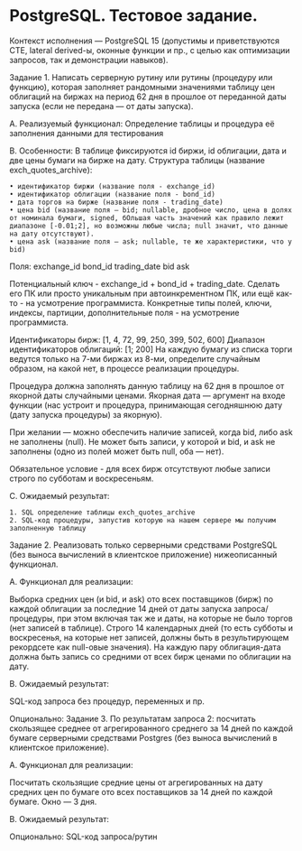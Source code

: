 # PostgreSQL. Тестовое задание.

Контекст исполнения — PostgreSQL 15 (допустимы и приветствуются CTE, lateral derived-ы, оконные функции и пр., с целью как оптимизации запросов, так и демонстрации навыков).

Задание 1. Написать серверную рутину или рутины (процедуру или функцию), которая заполняет рандомными значениями таблицу цен облигаций на биржах на период 62 дня в прошлое от переданной даты запуска (если не передана — от даты запуска).

A. Реализуемый функционал:
Определение таблицы и процедура её заполнения данными для тестирования

B. Особенности:
В таблице фиксируются id биржи, id облигации, дата и две цены бумаги на бирже на дату.
Структура таблицы (название exch_quotes_archive):

    • идентификатор биржи (название поля - exchange_id)
    • идентификатор облигации (название поля - bond_id)
    • дата торгов на бирже (название поля - trading_date)
    • цена bid (название поля — bid; nullable, дробное число, цена в долях от номинала бумаги, signed, бОльшая часть значений как правило лежит диапазоне [-0.01;2], но возможны любые числа; null значит, что данные на дату отсутствуют).
    • цена ask (название поля — ask; nullable, те же характеристики, что у bid)

Поля:
exchange_id
bond_id
trading_date
bid
ask

Потенциальный ключ - exchange_id + bond_id + trading_date. Сделать его ПК или просто уникальным при автоинкрементном ПК, или ещё как-то - на усмотрение программиста.
Конкретные типы полей, ключи, индексы, партиции, дополнительные поля - на усмотрение программиста.

Идентификаторы бирж: [1, 4, 72, 99, 250, 399, 502, 600]
Диапазон идентификаторов облигаций: [1; 200]
На каждую бумагу из списка торги ведутся только на 7-ми биржах из 8-ми, определите случайным образом, на какой нет, в процессе реализации процедуры.

Процедура должна заполнять данную таблицу на 62 дня в прошлое от якорной даты случайными ценами.
Якорная дата — аргумент на входе функции (нас устроит и процедура, принимающая сегодняшнюю дату (дату запуска процедуры) за якорную).

При желании — можно обеспечить наличие записей, когда bid, либо ask не заполнены (null).
Не может быть записи, у которой и bid, и ask не заполнены (одно из полей может быть null, оба — нет).

Обязательное условие - для всех бирж отсутствуют любые записи строго по субботам и воскресеньям.

C. Ожидаемый результат:

    1. SQL определение таблицы exch_quotes_archive
    2. SQL-код процедуры, запустив которую на нашем сервере мы получим заполненную таблицу


Задание 2. Реализовать только серверными средствами PostgreSQL (без выноса вычислений в клиентское приложение) нижеописанный функционал.

A. Функционал для реализации:

Выборка средних цен (и bid, и ask) ото всех поставщиков (бирж) по каждой облигации за последние 14 дней от даты запуска запроса/процедуры, при этом включая так же и даты, на которые не было торгов (нет записей в таблице).
Строго 14 календарных дней (то есть субботы и воскресенья, на которые нет записей, должны быть в результирующем рекордсете как null-овые значения).
На каждую пару облигация-дата должна быть запись со средними от всех бирж ценами по облигации на дату.

B. Ожидаемый результат:

SQL-код запроса без процедур, переменных и пр.

Опционально: Задание 3. По результатам запроса 2: посчитать скользящее среднее от агрегированного среднего за 14 дней по каждой бумаге серверными средствами Postgres (без выноса вычислений в клиентское приложение).

A. Функционал для реализации:

Посчитать скользящие средние цены от агрегированных на дату средних цен по бумаге ото всех поставщиков за 14 дней по каждой бумаге. Окно — 3 дня.

B. Ожидаемый результат:

Опционально: SQL-код запроса/рутин
